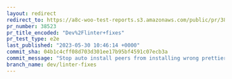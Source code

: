```yaml
---
layout: redirect
redirect_to: https://a8c-woo-test-reports.s3.amazonaws.com/public/pr/38523/e2e/index.html
pr_number: 38523
pr_title_encoded: "Dev%2Flinter+fixes"
pr_test_type: e2e
last_published: "2023-05-30 10:46:14 +0000"
commit_sha: 04b1c4cff08d703d301ee17b95bf4591c07ecb3a
commit_message: "Stop auto install peers from installing wrong prettier version."
branch_name: dev/linter-fixes
---
```

